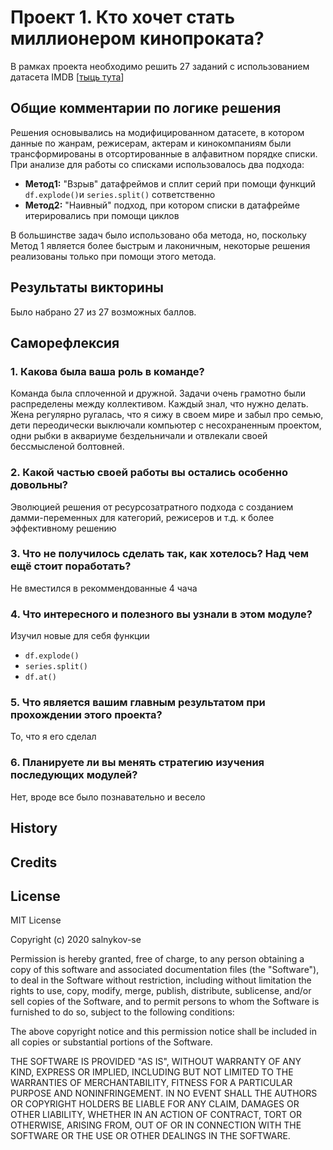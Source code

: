 # Проект 1. Кто хочет стать миллионером кинопроката?

В рамках проекта необходимо решить 27 заданий с использованием датасета IMDB [[тыць тута](https://github.com/salnykov-se/SkillFactory/blob/master/module_1/movie_bd_v5.csv)]
## Общие комментарии по логике решения

Решения основывались на модифицированном датасете, в котором данные по жанрам, режисерам, актерам и кинокомпаниям были трансформированы в отсортированные в алфавитном порядке списки. При анализе для работы со списками использовалось два подхода:

 - **Метод1:** "Взрыв" датафреймов и сплит серий при помощи функций `df.explode()`и `series.split()` сответственно
 - **Метод2:** "Наивный" подход, при котором списки в датафрейме итерировались при помощи циклов
 
 В большинстве задач было использовано оба метода, но, поскольку Метод 1 является более быстрым и лаконичным, некоторые решения реализованы только при помощи этого метода.

## Результаты викторины

Было набрано 27 из 27 возможных баллов.

## Саморефлексия

### 1. Какова была ваша роль в команде? 
Команда была сплоченной и дружной. Задачи очень грамотно были распределены между коллективом. Каждый знал, что нужно делать. Жена регулярно ругалась, что я сижу в своем мире и забыл про семью, дети переодически выключали компьютер с несохраненным проектом, одни рыбки в аквариуме бездельничали и отвлекали своей бессмысленой болтовней.
### 2. Какой частью своей работы вы остались особенно довольны? 
Эволюцией решения от ресурсозатратного подхода с созданием дамми-переменных для категорий, режисеров и т.д. к более эффективному решению
### 3. Что не получилось сделать так, как хотелось? Над чем ещё стоит поработать? 
Не вместился в рекоммендованные 4 чача
### 4. Что интересного и полезного вы узнали в этом модуле? 
Изучил новые для себя функции

    

 - `df.explode()`
 - `series.split()`
 - `df.at()`

### 5. Что является вашим главным результатом при прохождении этого проекта? 
То, что я его сделал
### 6. Планируете ли вы менять стратегию изучения последующих модулей?
Нет, вроде все было познавательно и весело

## History



## Credits



## License
MIT License

Copyright (c) 2020 salnykov-se

Permission is hereby granted, free of charge, to any person obtaining a copy
of this software and associated documentation files (the "Software"), to deal
in the Software without restriction, including without limitation the rights
to use, copy, modify, merge, publish, distribute, sublicense, and/or sell
copies of the Software, and to permit persons to whom the Software is
furnished to do so, subject to the following conditions:

The above copyright notice and this permission notice shall be included in all
copies or substantial portions of the Software.

THE SOFTWARE IS PROVIDED "AS IS", WITHOUT WARRANTY OF ANY KIND, EXPRESS OR
IMPLIED, INCLUDING BUT NOT LIMITED TO THE WARRANTIES OF MERCHANTABILITY,
FITNESS FOR A PARTICULAR PURPOSE AND NONINFRINGEMENT. IN NO EVENT SHALL THE
AUTHORS OR COPYRIGHT HOLDERS BE LIABLE FOR ANY CLAIM, DAMAGES OR OTHER
LIABILITY, WHETHER IN AN ACTION OF CONTRACT, TORT OR OTHERWISE, ARISING FROM,
OUT OF OR IN CONNECTION WITH THE SOFTWARE OR THE USE OR OTHER DEALINGS IN THE
SOFTWARE.
